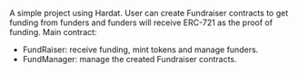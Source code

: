 A simple project using Hardat.
User can create Fundraiser contracts to get funding from funders and funders will receive ERC-721 as the proof of funding.
Main contract:
- FundRaiser: receive funding, mint tokens and manage funders.
- FundManager: manage the created Fundraiser contracts.
